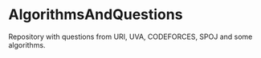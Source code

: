 # AlgorithmsAndQuestions
Repository with questions from URI, UVA, CODEFORCES, SPOJ and some algorithms.

